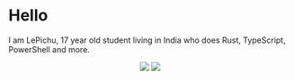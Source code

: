 # Hello 
I am LePichu, 17 year old student living in India who does Rust, TypeScript, PowerShell and more.

<p align="center">
  <img src="https://github-readme-stats.vercel.app/api?username=lepichu"> 
  <img src="https://github-readme-stats.vercel.app/api/top-langs/?username=lepichu&langs_count=8&layout=compact"> 
</p>
